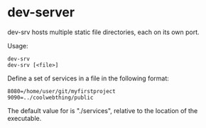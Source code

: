 # dev-server

dev-srv hosts multiple static file directories, each on its own port.

Usage:

	dev-srv
	dev-srv [<file>]

Define a set of services in a file in the following format:

	8080=/home/user/git/myfirstproject
	9090=../coolwebthing/public

The default value for <file> is "./services", relative to the location of the executable.
